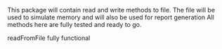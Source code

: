 This package will contain read and write methods to file.
The file will be used to simulate memory and will also be used for report generation
All methods here are fully tested and ready to go.

readFromFile fully functional